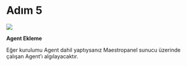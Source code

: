 # Adım 5

![](https://lh4.googleusercontent.com/AauAcXn9UJm4gvbJNtYOEOw1ZJ1rTZqDs64NgBsaoNfBnfil73-vb-rinP2r7s7H80ewCJPOnmbE0WkPK_MxsxGPLJeQP7pji8JwBLloyHHLkGJeWZMJ17fGQd385ZECcQ)

**Agent Ekleme**

Eğer kurulumu Agent dahil yaptıysanız Maestropanel sunucu üzerinde çalışan Agent’ı algılayacaktır.